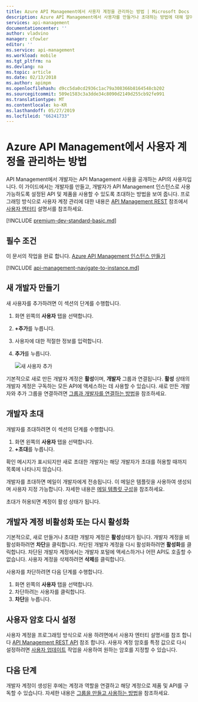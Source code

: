```yaml
---
title: Azure API Management에서 사용자 계정을 관리하는 방법 | Microsoft Docs
description: Azure API Management에서 사용자를 만들거나 초대하는 방법에 대해 알아봅니다.
services: api-management
documentationcenter: ''
author: vladvino
manager: cfowler
editor: ''
ms.service: api-management
ms.workload: mobile
ms.tgt_pltfrm: na
ms.devlang: na
ms.topic: article
ms.date: 02/13/2018
ms.author: apimpm
ms.openlocfilehash: d9cc5da0cd2936c1ac79a308366b8164548cb202
ms.sourcegitcommit: 509e1583c3a3dde34c8090d2149d255cb92fe991
ms.translationtype: MT
ms.contentlocale: ko-KR
ms.lasthandoff: 05/27/2019
ms.locfileid: "66241733"
---
```

# <a name="how-to-manage-user-accounts-in-azure-api-management"></a>Azure API Management에서 사용자 계정을 관리하는 방법

API Management에서 개발자는 API Management 사용을 공개하는 API의 사용자입니다. 이 가이드에서는 개발자를 만들고, 개발자가 API Management 인스턴스로 사용 가능하도록 설정된 API 및 제품을 사용할 수 있도록 초대하는 방법을 보여 줍니다. 프로그래밍 방식으로 사용자 계정 관리에 대한 내용은 [API Management REST](/rest/api/apimanagement/) 참조에서 [사용자 엔터티](https://docs.microsoft.com/rest/api/apimanagement/2019-01-01/user) 설명서를 참조하세요.

[!INCLUDE [premium-dev-standard-basic.md](../../includes/api-management-availability-premium-dev-standard-basic.md)]

## <a name="prerequisites"></a>필수 조건

이 문서의 작업을 완료 합니다. [Azure API Management 인스턴스 만들기](get-started-create-service-instance.md)

[!INCLUDE [api-management-navigate-to-instance.md](../../includes/api-management-navigate-to-instance.md)]

## <a name="create-developer"> </a>새 개발자 만들기

새 사용자를 추가하려면 이 섹션의 단계를 수행합니다.

1. 화면 왼쪽의 **사용자** 탭을 선택합니다.
2. **+추가**를 누릅니다.
3. 사용자에 대한 적절한 정보를 입력합니다.
4. **추가**를 누릅니다.

    ![새 사용자 추가](./media/api-management-howto-create-or-invite-developers/api-management-create-developer.png)

기본적으로 새로 만든 개발자 계정은 **활성**이며, **개발자** 그룹과 연결됩니다. **활성** 상태의 개발자 계정은 구독하는 모든 API에 액세스하는 데 사용할 수 있습니다. 새로 만든 개발자와 추가 그룹을 연결하려면 [그룹과 개발자를 연결하는 방법][How to associate groups with developers]을 참조하세요.

## <a name="invite-developer"> </a>개발자 초대
개발자를 초대하려면 이 섹션의 단계를 수행합니다.

1. 화면 왼쪽의 **사용자** 탭을 선택합니다.
2. **+초대**를 누릅니다.

확인 메시지가 표시되지만 새로 초대한 개발자는 해당 개발자가 초대를 허용할 때까지 목록에 나타나지 않습니다. 

개발자를 초대하면 메일이 개발자에게 전송됩니다. 이 메일은 템플릿을 사용하여 생성되며 사용자 지정 가능합니다. 자세한 내용은 [메일 템플릿 구성][Configure email templates]을 참조하세요.

초대가 허용되면 계정이 활성 상태가 됩니다.

## <a name="block-developer"> </a> 개발자 계정 비활성화 또는 다시 활성화

기본적으로, 새로 만들거나 초대한 개발자 계정은 **활성**상태가 됩니다. 개발자 계정을 비활성화하려면 **차단**을 클릭합니다. 차단된 개발자 계정을 다시 활성화하려면 **활성화**를 클릭합니다. 차단된 개발자 계정에서는 개발자 포털에 액세스하거나 어떤 API도 호출할 수 없습니다. 사용자 계정을 삭제하려면 **삭제**를 클릭합니다.

사용자를 차단하려면 다음 단계를 수행합니다.

1. 화면 왼쪽의 **사용자** 탭을 선택합니다.
2. 차단하려는 사용자를 클릭합니다.
3. **차단**을 누릅니다.

## <a name="reset-a-user-password"></a>사용자 암호 다시 설정

사용자 계정을 프로그래밍 방식으로 사용 하려면에서 사용자 엔터티 설명서를 참조 합니다 [API Management REST API](/rest/api/apimanagement/) 참조 합니다. 사용자 계정 암호를 특정 값으로 다시 설정하려면 [사용자 업데이트](https://docs.microsoft.com/rest/api/apimanagement/apimanagementrest/azure-api-management-rest-api-user-entity#UpdateUser) 작업을 사용하여 원하는 암호를 지정할 수 있습니다.

## <a name="next-steps"> </a>다음 단계
개발자 계정이 생성된 후에는 계정과 역할을 연결하고 해당 계정으로 제품 및 API를 구독할 수 있습니다. 자세한 내용은 [그룹을 만들고 사용하는 방법][How to create and use groups]을 참조하세요.

[api-management-management-console]: ./media/api-management-howto-create-or-invite-developers/api-management-management-console.png
[api-management-add-new-user]: ./media/api-management-howto-create-or-invite-developers/api-management-add-new-user.png
[api-management-create-developer]: ./media/api-management-howto-create-or-invite-developers/api-management-create-developer.png
[api-management-invite-developer]: ./media/api-management-howto-create-or-invite-developers/api-management-invite-developer.png
[api-management-new-developer]: ./media/api-management-howto-create-or-invite-developers/api-management-new-developer.png
[api-management-invite-developer-window]: ./media/api-management-howto-create-or-invite-developers/api-management-invite-developer-window.png
[api-management-invite-developer-confirmation]: ./media/api-management-howto-create-or-invite-developers/api-management-invite-developer-confirmation.png
[api-management-pending-verification]: ./media/api-management-howto-create-or-invite-developers/api-management-pending-verification.png
[api-management-view-developer]: ./media/api-management-howto-create-or-invite-developers/api-management-view-developer.png
[api-management-reset-password]: ./media/api-management-howto-create-or-invite-developers/api-management-reset-password.png


[Create a new developer]: #create-developer
[Invite a developer]: #invite-developer
[Deactivate or reactivate a developer account]: #block-developer
[Next steps]: #next-steps
[How to create and use groups]: api-management-howto-create-groups.md
[How to associate groups with developers]: api-management-howto-create-groups.md#associate-group-developer

[Get started with Azure API Management]: get-started-create-service-instance.md
[Create an API Management service instance]: get-started-create-service-instance.md
[Configure email templates]: api-management-howto-configure-notifications.md#email-templates
